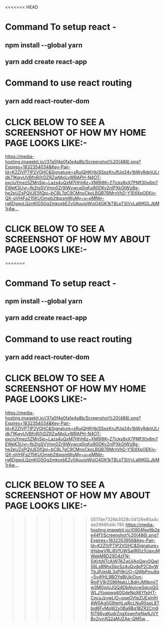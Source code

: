<<<<<<< HEAD
# Command To setup react -
## npm install --global yarn 
## yarn add create react-app

# Command to use react routing
## yarn add react-router-dom

# CLICK BELOW TO SEE A SCREENSHOT OF HOW MY HOME PAGE LOOKS LIKE:-

https://media-hosting.imagekit.io//37a5f4e0fa1e4a8b/Screenshot%20(488).png?Expires=1832354034&Key-Pair-Id=K2ZIVPTIP2VGHC&Signature=sRujQHKHbiSSezKnJfUq34v1bWyRdpVJLrdk71KwyUVBfnRi1rDZRZwMxjLvWRAPH-N4OT-pxcIuYmezSZMnSjp~Lazs4uQxM7Hhh6z~XM9l8K~Z7icks8xX7PMf30x6m7EWeK3Uyr~fb2tgSVVmn0Zr9iWvwcq0iqfui80DKv2nIPXkGtWz8g-he2eUZsPQVJE5fQpi~bC8L7gC9CMnoCkoLBQB7BMrnVhD-Y1EtlXpOEKiv-QX-qVHjFa215KUOmeb2tbpsmWuMy~u~pMNln-rg6DggoLQznKIG5Gg2mkoxbEZy0AuujqWisO4GK1kTBLpTSiVvLaWKGLJbM1r4w__




# CLICK BELOW TO SEE A SCREENSHOT OF HOW MY ABOUT PAGE LOOKS LIKE:-

=======
# Command To setup react -
## npm install --global yarn 
## yarn add create react-app

# Command to use react routing
## yarn add react-router-dom

# CLICK BELOW TO SEE A SCREENSHOT OF HOW MY HOME PAGE LOOKS LIKE:-

https://media-hosting.imagekit.io//37a5f4e0fa1e4a8b/Screenshot%20(488).png?Expires=1832354034&Key-Pair-Id=K2ZIVPTIP2VGHC&Signature=sRujQHKHbiSSezKnJfUq34v1bWyRdpVJLrdk71KwyUVBfnRi1rDZRZwMxjLvWRAPH-N4OT-pxcIuYmezSZMnSjp~Lazs4uQxM7Hhh6z~XM9l8K~Z7icks8xX7PMf30x6m7EWeK3Uyr~fb2tgSVVmn0Zr9iWvwcq0iqfui80DKv2nIPXkGtWz8g-he2eUZsPQVJE5fQpi~bC8L7gC9CMnoCkoLBQB7BMrnVhD-Y1EtlXpOEKiv-QX-qVHjFa215KUOmeb2tbpsmWuMy~u~pMNln-rg6DggoLQznKIG5Gg2mkoxbEZy0AuujqWisO4GK1kTBLpTSiVvLaWKGLJbM1r4w__




# CLICK BELOW TO SEE A SCREENSHOT OF HOW MY ABOUT PAGE LOOKS LIKE:-

>>>>>>> 0517de7326b3528c04126e85a4cda29695d4c785
https://media-hosting.imagekit.io//0904fee9b2ee44f1/Screenshot%20(486).png?Expires=1832353956&Key-Pair-Id=K2ZIVPTIP2VGHC&Signature=tHsbwVRLi8VfUWSailRI0z1UaxuMWekM8D29D4zFN-SjKrbNTcAiW7AZwUjAoQwv0QwI56Lx8Nhx5IprSz4uQvdpP2CbyWTbJPJet4L3xPi9rUO~QWbPmu8q~5v4fHL9BOYqBjUkjOon-RmFV9rZ086NqkLLBdHJM9pnjiTw3MGjoUJQQ4DbAluivwSqcoQGWLJYoqpwp60GdeNpX6YfsiHT-CncsJzywLlO~pqeOVIpZUExlnIHAW0Ag0G9teHLqjRcLNuRSspL8Tbid6FvMqW2x0Ba9Bq1BZR2Cm9fiIT66yaKudrZnaXswnfwNw6JVYBx2ivnXQ2aMJZAe-QM5w__